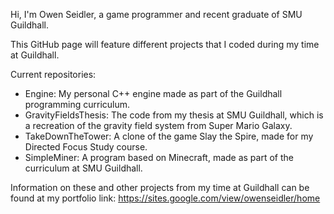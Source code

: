 Hi, I'm Owen Seidler, a game programmer and recent graduate of SMU Guildhall.

This GitHub page will feature different projects that I coded during my time at Guildhall. 

Current repositories:
- Engine: My personal C++ engine made as part of the Guildhall programming curriculum.
- GravityFieldsThesis: The code from my thesis at SMU Guildhall, which is a recreation of the gravity field system from Super Mario Galaxy.
- TakeDownTheTower: A clone of the game Slay the Spire, made for my Directed Focus Study course.
- SimpleMiner: A program based on Minecraft, made as part of the curriculum at SMU Guildhall. 

Information on these and other projects from my time at Guildhall can be found at my portfolio link:
https://sites.google.com/view/owenseidler/home

<!---
oseidler/oseidler is a ✨ special ✨ repository because its `README.md` (this file) appears on your GitHub profile.
You can click the Preview link to take a look at your changes.
--->
